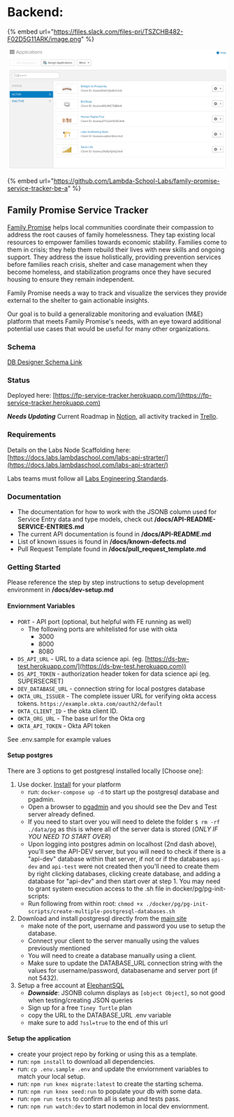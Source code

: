# Backend:



{% embed url="https://files.slack.com/files-pri/TSZCHB482-F02D5G11ARK/image.png" %}



![](<../../.gitbook/assets/image (2).png>)





{% embed url="https://github.com/Lambda-School-Labs/family-promise-service-tracker-be-a" %}



## Family Promise Service Tracker

[Family Promise](https://familypromise.org) helps local communities coordinate their compassion to address the root causes of family homelessness. They tap existing local resources to empower families towards economic stability. Families come to them in crisis; they help them rebuild their lives with new skills and ongoing support. They address the issue holistically, providing prevention services before families reach crisis, shelter and case management when they become homeless, and stabilization programs once they have secured housing to ensure they remain independent.

Family Promise needs a way to track and visualize the services they provide external to the shelter to gain actionable insights.

Our goal is to build a generalizable monitoring and evaluation (M\&E) platform that meets Family Promise's needs, with an eye toward additional potential use cases that would be useful for many other organizations.

### Schema

[ DB Designer Schema Link](https://dbdesigner.page.link/VWjy5xWKghDumgmV8)

### Status

Deployed here: [https://fp-service-tracker.herokuapp.com/](https://fp-service-tracker.herokuapp.com)

_**Needs Updating**_ Current Roadmap in [Notion](https://www.notion.so/Roadmap-Family-Promise-Service-Tracker-2ca00c11c8e14dec93c861ac7aae49c0), all activity tracked in [Trello](https://trello.com/b/U8UUCBeb/family-promise-service-tracker).

### Requirements

Details on the Labs Node Scaffolding here: [https://docs.labs.lambdaschool.com/labs-api-strarter/](https://docs.labs.lambdaschool.com/labs-api-strarter/)

Labs teams must follow all [Labs Engineering Standards](https://docs.labs.lambdaschool.com/standards/).

### Documentation

* The documentation for how to work with the JSONB column used for Service Entry data and type models, check out **/docs/API-README-SERVICE-ENTRIES.md**
* The current API documentation is found in **/docs/API-README.md**
* List of known issues is found in **/docs/known-defects.md**
* Pull Request Template found in **/docs/pull_request_template.md**

### Getting Started

Please reference the step by step instructions to setup development environment in **/docs/dev-setup.md**

#### Enviornment Variables

* `PORT` - API port (optional, but helpful with FE running as well)
  * The following ports are whitelisted for use with okta
    * 3000
    * 8000
    * 8080
* `DS_API_URL` - URL to a data science api. (eg. [https://ds-bw-test.herokuapp.com/](https://ds-bw-test.herokuapp.com))
* `DS_API_TOKEN` - authorization header token for data science api (eg. SUPERSECRET)
* `DEV_DATABASE_URL` - connection string for local postgres database
* `OKTA_URL_ISSUER` - The complete issuer URL for verifying okta access tokens. `https://example.okta.com/oauth2/default`
* `OKTA_CLIENT_ID` - the okta client ID.
* `OKTA_ORG_URL` - The base url for the Okta org
* `OKTA_API_TOKEN` - Okta API token

See .env.sample for example values

#### Setup postgres

There are 3 options to get postgresql installed locally \[Choose one]:

1. Use docker. [Install](https://docs.docker.com/get-docker/) for your platform
   * run: `docker-compose up -d` to start up the postgresql database and pgadmin.
   * Open a browser to [pgadmin](http://localhost:5050) and you should see the Dev and Test server already defined.
   * If you need to start over you will need to delete the folder `$ rm -rf ./data/pg` as this is where all of the server data is stored (_ONLY IF YOU NEED TO START OVER_)
   * Upon logging into postgres admin on localhost (2nd dash above), you'll see the API-DEV server, but you will need to check if there is a "api-dev" database within that server, if not or if the databases `api-dev` and `api-test` were not created then you'll need to create them by right clicking databases, clicking create database, and adding a database for "api-dev" and then start over at step 1. You may need to grant system execution access to the .sh file in docker/pg/pg-init-scripts:
   * Run following from within root: `chmod +x ./docker/pg/pg-init-scripts/create-multiple-postgresql-databases.sh`
2. Download and install postgresql directly from the [main site](https://www.postgresql.org/download/)
   * make note of the port, username and password you use to setup the database.
   * Connect your client to the server manually using the values previously mentioned
   * You will need to create a database manually using a client.
   * Make sure to update the DATABASE_URL connection string with the values for username/password, databasename and server port (if not 5432).
3. Setup a free account at [ElephantSQL](https://www.elephantsql.com/plans.html)
   * _**Downside**_: JSONB column displays as `[object Object]`, so not good when testing/creating JSON queries
   * Sign up for a free `Tiney Turtle` plan
   * copy the URL to the DATABASE_URL .env variable
   * make sure to add `?ssl=true` to the end of this url

#### Setup the application

* create your project repo by forking or using this as a template.
* run: `npm install` to download all dependencies.
* run: `cp .env.sample .env` and update the enviornment variables to match your local setup.
* run: `npm run knex migrate:latest` to create the starting schema.
* run: `npm run knex seed:run` to populate your db with some data.
* run: `npm run tests` to confirm all is setup and tests pass.
* run: `npm run watch:dev` to start nodemon in local dev enviornment.
